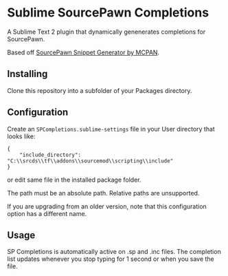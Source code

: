 # Sublime SourcePawn Completions

A Sublime Text 2 plugin that dynamically genenerates completions for SourcePawn.

Based off [SourcePawn Snippet Generator by MCPAN](https://forums.alliedmods.net/showpost.php?p=1866026&postcount=19).

## Installing

Clone this repository into a subfolder of your Packages directory.

## Configuration

Create an `SPCompletions.sublime-settings` file in your User directory that looks like:

    {
        "include_directory": "C:\\srcds\\tf\\addons\\sourcemod\\scripting\\include"
    }
    
or edit same file in the installed package folder.

The path must be an absolute path. Relative paths are unsupported. 

If you are upgrading from an older version, note that this configuration option has a different name.

## Usage

SP Completions is automatically active on .sp and .inc files. The completion list updates whenever you stop typing for 1 second or when you save the file.

